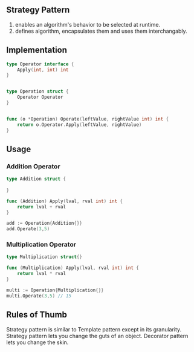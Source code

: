 ## Strategy Pattern


1. enables an algorithm's behavior to be selected at runtime.
2. defines algorithm, encapsulates them and uses them interchangably.


## Implementation


``` go
type Operator interface {
    Apply(int, int) int
}


type Operation struct {
    Operator Operator
}


func (o *Operation) Operate(leftValue, rightValue int) int {
    return o.Operator.Apply(leftValue, rightValue)
}
```


## Usage


### Addition Operator

``` go
type Addition struct {
    
}

func (Addition) Apply(lval, rval int) int {
    return lval + rval
}

add := Operation{Addition{}}
add.Operate(3,5) 
```

### Multiplication Operator

``` go
type Multiplication struct{}

func (Multiplication) Apply(lval, rval int) int {
	return lval * rval
}

multi := Operation{Multiplication{}}
multi.Operate(3,5) // 15
```


## Rules of Thumb
Strategy pattern is similar to Template pattern except in its granularity.
Strategy pattern lets you change the guts of an object. Decorator pattern lets you change the skin.
